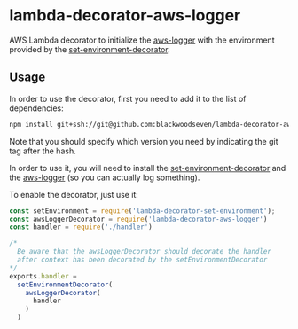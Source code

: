 # lambda-decorator-aws-logger
AWS Lambda decorator to initialize the [aws-logger](https://github.com/blackwoodseven/aws-logger) with the environment provided by the [set-environment-decorator](https://github.com/blackwoodseven/lambda-decorator-set-environment).

## Usage
In order to use the decorator, first you need to add it to the list of dependencies:
```bash
npm install git+ssh://git@github.com:blackwoodseven/lambda-decorator-aws-logger.git#v1.0.0
```
Note that you should specify which version you need by indicating the git tag after the hash.

In order to use it, you will need to install the
 [set-environment-decorator](https://github.com/blackwoodseven/lambda-decorator-set-environment) and the [aws-logger](https://github.com/blackwoodseven/aws-logger)  (so you can actually log something).

To enable the decorator, just use it:
```js
const setEnvironment = require('lambda-decorator-set-environment');
const awsLoggerDecorator = require('lambda-decorator-aws-logger')
const handler = require('./handler')

/*
  Be aware that the awsLoggerDecorator should decorate the handler
  after context has been decorated by the setEnvironmentDecorator
*/
exports.handler =
  setEnvironmentDecorator(
    awsLoggerDecorator(
      handler
    )
  )
```
